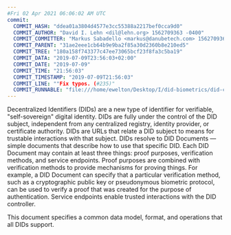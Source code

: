 ```yaml
---
#Fri 02 Apr 2021 06:06:02 AM UTC
commit:
  COMMIT_HASH: "ddea01a3804d4577e3cc55388a2217bef0cca9d0"
  COMMIT_AUTHOR: "David I. Lehn <dil@lehn.org> 1562709363 -0400"
  COMMIT_COMMITTER: "Markus Sabadello <markus@danubetech.com> 1562709363 +0200"
  COMMIT_PARENT: "31ae2eee1cb64b9e9ba2f85a30d2360b8e210ed5"
  COMMIT_TREE: "180a158f743377c47ee73065bcf23f8fa3c5ba19"
  COMMIT_DATA: "2019-07-09T23:56:03+02:00"
  COMMIT_DATE: "2019-07-09"
  COMMIT_TIME: "21:56:03"
  COMMIT_TIMESTAMP: "2019-07-09T21:56:03"
  COMMIT_LINE: ""Fix typos. (#235)"
  COMMIT_RUNNABLE: "file:///home/ewelton/Desktop/I/did-biometrics/did-core-dataset/analysis/gitinfo/ddea01a3804d4577e3cc55388a2217bef0cca9d0/snapshot/index.html"
---
```


<section id="abstract">
<p>
Decentralized Identifiers (DIDs) are a new type of identifier for
verifiable, "self-sovereign" digital identity. DIDs are fully under the
control of the DID subject, independent from any centralized registry,
identity provider, or certificate authority. DIDs are URLs that relate
a DID subject to means for trustable interactions with that subject.
DIDs resolve to DID Documents — simple documents that describe how to
use that specific DID. Each DID Document may contain at least three
things: proof purposes, verification methods, and service endpoints.
Proof purposes are combined with verification methods to provide mechanisms
for proving things. For example, a DID Document can specify that a particular
verification method, such as a cryptographic public key or pseudonymous
biometric protocol, can be used to verify a proof that was created for the
purpose of authentication. Service endpoints enable trusted interactions with
the DID controller.
    </p>
<p>
This document specifies a common data model, format, and operations
that all DIDs support.
    </p>
</section>
